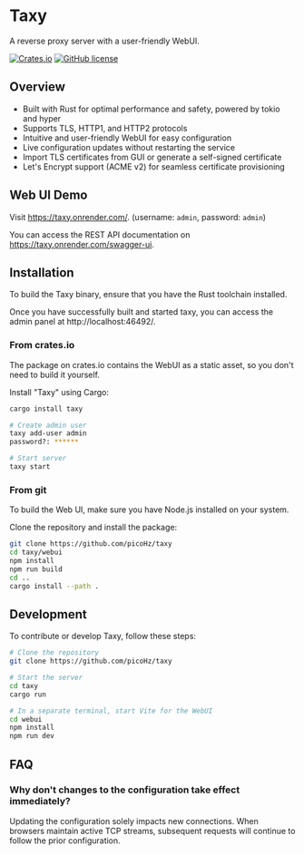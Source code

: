 # Taxy

A reverse proxy server with a user-friendly WebUI.

[![Crates.io](https://img.shields.io/crates/v/taxy.svg)](https://crates.io/crates/taxy)
[![GitHub license](https://img.shields.io/github/license/picoHz/taxy.svg)](https://github.com/picoHz/taxy/blob/main/LICENSE)

## Overview

- Built with Rust for optimal performance and safety, powered by tokio and hyper
- Supports TLS, HTTP1, and HTTP2 protocols
- Intuitive and user-friendly WebUI for easy configuration
- Live configuration updates without restarting the service
- Import TLS certificates from GUI or generate a self-signed certificate
- Let's Encrypt support (ACME v2) for seamless certificate provisioning

## Web UI Demo

Visit https://taxy.onrender.com/. (username: `admin`, password: `admin`)

You can access the REST API documentation on https://taxy.onrender.com/swagger-ui.

## Installation

To build the Taxy binary, ensure that you have the Rust toolchain installed.

Once you have successfully built and started taxy, you can access the admin panel at http://localhost:46492/.

### From crates.io

The package on crates.io contains the WebUI as a static asset, so you don't need to build it yourself.

Install "Taxy" using Cargo:

```bash
cargo install taxy

# Create admin user
taxy add-user admin
password?: ******

# Start server
taxy start
```

### From git

To build the Web UI, make sure you have Node.js installed on your system.

Clone the repository and install the package:

```bash
git clone https://github.com/picoHz/taxy
cd taxy/webui
npm install
npm run build
cd ..
cargo install --path .
```

## Development

To contribute or develop Taxy, follow these steps:

```bash
# Clone the repository
git clone https://github.com/picoHz/taxy

# Start the server
cd taxy
cargo run

# In a separate terminal, start Vite for the WebUI
cd webui
npm install
npm run dev
```

## FAQ

### Why don't changes to the configuration take effect immediately?

Updating the configuration solely impacts new connections. 
When browsers maintain active TCP streams, subsequent requests will continue to follow the prior configuration.
